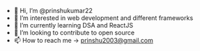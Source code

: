 - 👋 Hi, I’m @prinshukumar22
- 👀 I’m interested in web development and different frameworks
- 🌱 I’m currently learning DSA and ReactJS
- 💞️ I’m looking to contribute to open source 
- 📫 How to reach me -> prinshu2003@gmail.com

<!---
prinshukumar22/prinshukumar22 is a ✨ special ✨ repository because its `README.md` (this file) appears on your GitHub profile.
You can click the Preview link to take a look at your changes.
--->
